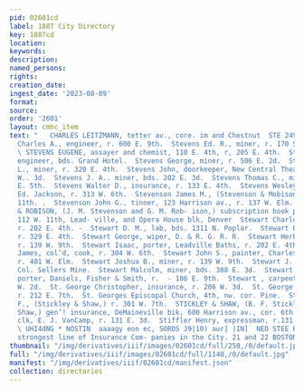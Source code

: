 ```yaml
---
pid: 02601cd
label: 1887 City Directory
key: 1887cd
location: 
keywords: 
description: 
named_persons: 
rights: 
creation_date: 
ingest_date: '2023-08-09'
format: 
source: 
order: '2601'
layout: cmhc_item
text: "   CHARLES LEITZMANN, tetter av., core. im and Chestnut  STE 249 STI  Stevens
  Charles A., engineer, r. 600 E. 9th.  Stevens Ed. R., miner, r. 170 S. Toledo av.
  \ STEVENS EUGENE, assayer and chemist, 110 E. 4th, r, 205 E. 4th.  Stevens E. R.,
  engineer, bds. Grand Hotel.  Stevens George, miner, r. 506 E. 2d.  Stevens Herbert
  L., miner, r. 320 E. 4th.  Stevens John, doorkeeper, New Central Theatre, r. 109
  W.. 3d.  Stevens J. A.. miner, bds. 202 E. 3d.  Stevens Thomas C., miner, r. 219
  E. 5th.  Stevens Walter D., insurance, r. 133 E. 4th.  Stevens Wesley J., tailor,
  Ed. Jackson, r. 313 W. 6th.  Stevenson James M., (Stevenson & Mobison,) r. 112 ‘W.
  11th. .  Stevenson John G., tinner, 123 Harrison av., r. 137 W. Elm.  STEVENSON
  & ROBISON, (J. M. Stevenson and G. M. Rob- ison,) subscription book publishers,
  112 W. 11th, Lead- ville, and Opera House blk, Denver  Stewart Charles, col’d, lab,
  r. 202 E. 4th. -  Stewart D. M., lab, bds. 1311 N. Poplar.  Stewart Edward J., miner,
  r. 329 E. 4th.  Stewart George, wiper, D. & R. G. R. R.  Stewart Herbert, blksmith,
  r. 139 W. 9th.  Stewart Isaac, porter, Leadville Baths, r. 202 E. 4th.  Stewart
  James, col’d, cook, r. 304 W. 6th.  Stewart John S., painter, Charles Leitzmann,
  r. 401 W. Elm.  Stewart Joshua B., miner, r. 139 W. 9th.  Stewart J. C., miner,
  Col. Sellers Mine.  Stewart Malcolm, miner, bds. 308 E. 3d.  Stewart Sanford, col’d,
  porter, Daniels, Fisher & Smith, r.  - 186 E. 9th.  Stewart , carpenter, r. 129
  W. 2d.  St. George Christopher, insurance, r. 206 W. 3d.  St. George W. M., engineer,
  r. 212 E. 7th.  St. Georges Episcopal Church, 4th, nw. cor. Pine.  Stickley Benjamin
  F., (Stickley & Shaw,) r. 301 W. 7th.  STICKLEY & SHAW, (B. F. Stickley and Frank
  Shaw,) gen’! insurance, DeMaineville bik, 600 Harrison av., cor. 6th.  Stiffer Fred.,
  clk, E. J. VanCamp, r. 131 E. 3d.  Stiffler Henry, expressman, r.131 E. 3d.        ,
  \ UHI4dNG * NOSTIN  aaaagy eon ec, SOROS J9|10) aur] |IN]  NED STEE Represents the
  strongest line of Insurance Com- panies in the City. 21 and 22 BOSTON BLOCK. "
thumbnail: "/img/derivatives/iiif/images/02601cd/full/250,/0/default.jpg"
full: "/img/derivatives/iiif/images/02601cd/full/1140,/0/default.jpg"
manifest: "/img/derivatives/iiif/02601cd/manifest.json"
collection: directories
---
```

